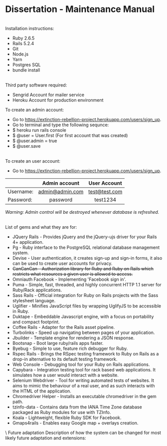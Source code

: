 # Dissertation - Maintenance Manual

\
Installation instructions:
- Ruby 2.6.5
- Rails 5.2.4
- Git
- Node.js
- Yarn
- Postgres SQL
- bundle install

\
Third party software required:
- Sengrid Account for mailer service
- Heroku Account for production environment


To create an admin account:
- Go to https://extinction-rebellion-project.herokuapp.com/users/sign_up.
- Go to terminal and type the following sequnce:
- $ heroku run rails console
- $ @user = User.first (For first account that was created)
- $ @user.admin = true
- $ @user.save

\
To create an user account: 
- Go to https://extinction-rebellion-project.herokuapp.com/users/sign_up.



|               | Admin account  | User Account  |
| ------------- |:--------------:|:-------------:|
| Username:     | admin@admin.com|test@test.com  |
| Password:     | password       | test1234      |
*Warning: Admin control will be destroyed whenever database is refreshed.*

\
List of gems and what they are for:
- JQuery Rails - Provides jQuery and the jQuery-ujs driver for your Rails 4+ application.
- Pg - Ruby interface to the PostgreSQL relational database management system.
- Devise - User authentication, it creates sign-up and sign-in forms, it also can be used to create user accounts for privacy. 
- ~~CanCanCan - Authorization library for Ruby and Ruby on Rails which restricts what resources a given user is allowed to access.~~ 
- Omniauth Facebook - Implementing 'Facebook sign in'.
- Puma - Simple, fast, threaded, and highly concurrent HTTP 1.1 server for Ruby/Rack applications.
- Sass Rails - Official integration for Ruby on Rails projects with the Sass stylesheet language.
- Uglifier - Minifies JavaScript files by wrapping UglifyJS to be accessible in Ruby.
- Duktape - Embeddable Javascript engine, with a focus on portability and compact footprint.
- Coffee Rails -  Adapter for the Rails asset pipeline. 
- Turbolinks -  Speed up navigating between pages of your application.
- Jbuilder - Template engine for rendering a JSON response.
- Bootsnap - Boot large ruby/rails apps faster. 
- Byebug - Simple to use, feature rich debugger for Ruby.
- Rspec Rails - Brings the RSpec testing framework to Ruby on Rails as a drop-in alternative to its default testing framework.
- Web Console - Debugging tool for your Ruby on Rails applications.
- Capybara -  Integration testing tool for rack based web applications. It simulates how a user would interact with a website.
- Selenium Webdriver -  Tool for writing automated tests of websites. It aims to mimic the behaviour of a real user, and as such interacts with the HTML of the application.
- Chromedriver Helper - Installs an executable chromedriver in the gem path.
- tzinfo-data - Contains data from the IANA Time Zone database packaged as Ruby modules for use with TZInfo.
- Koala - Lightweight, flexible Ruby SDK for Facebook.
- Gmaps4rails - Enables easy Google map + overlays creation.

\ 
Future adaptation
Description of how the system can be changed for most likely future adaptation and extensions:
